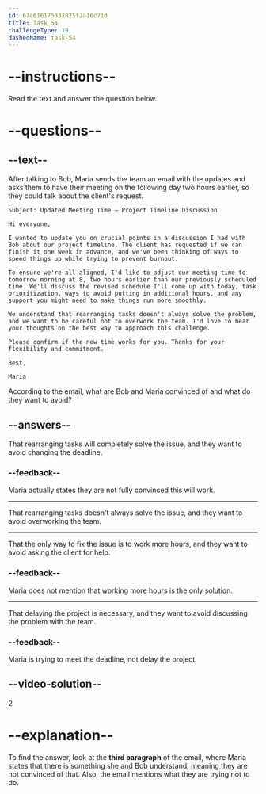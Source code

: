 ```yaml
---
id: 67c616175331825f2a16c71d
title: Task 54
challengeType: 19
dashedName: task-54
---
```


<!-- READING -->

# --instructions--

Read the text and answer the question below.

# --questions--

## --text--

After talking to Bob, Maria sends the team an email with the updates and asks them to have their meeting on the following day two hours earlier, so they could talk about the client's request.

`Subject: Updated Meeting Time – Project Timeline Discussion`

`Hi everyone,`

`I wanted to update you on crucial points in a discussion I had with Bob about our project timeline. The client has requested if we can finish it one week in advance, and we've been thinking of ways to speed things up while trying to prevent burnout.`

`To ensure we're all aligned, I'd like to adjust our meeting time to tomorrow morning at 8, two hours earlier than our previously scheduled time. We'll discuss the revised schedule I'll come up with today, task prioritization, ways to avoid putting in additional hours, and any support you might need to make things run more smoothly.`

`We understand that rearranging tasks doesn't always solve the problem, and we want to be careful not to overwork the team. I'd love to hear your thoughts on the best way to approach this challenge.`

`Please confirm if the new time works for you. Thanks for your flexibility and commitment.`

`Best,`

`Maria`

According to the email, what are Bob and Maria convinced of and what do they want to avoid?

## --answers--

That rearranging tasks will completely solve the issue, and they want to avoid changing the deadline.

### --feedback--

Maria actually states they are not fully convinced this will work.

---

That rearranging tasks doesn't always solve the issue, and they want to avoid overworking the team.

---

That the only way to fix the issue is to work more hours, and they want to avoid asking the client for help.

### --feedback--

Maria does not mention that working more hours is the only solution.

---

That delaying the project is necessary, and they want to avoid discussing the problem with the team.

### --feedback--

Maria is trying to meet the deadline, not delay the project.

## --video-solution--

2

# --explanation--

To find the answer, look at the **third paragraph** of the email, where Maria states that there is something she and Bob understand, meaning they are not convinced of that. Also, the email mentions what they are trying not to do.

